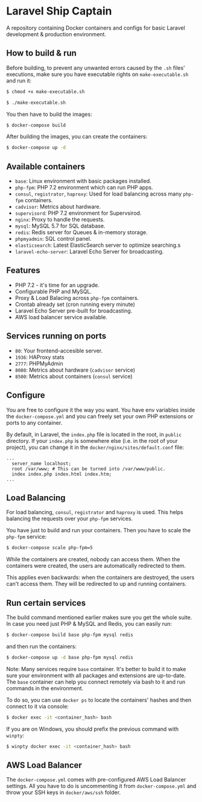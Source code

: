 # Laravel Ship Captain
A repository containing Docker containers and configs for basic Laravel development & production environment.

## How to build & run

Before building, to prevent any unwanted errors caused by the `.sh` files' executions, make sure you have executable rights on `make-executable.sh` and run it:

```bash
$ chmod +x make-executable.sh
```

```bash
$ ./make-executable.sh
```

You then have to build the images:

```bash
$ docker-compose build
```

After building the images, you can create the containers:

```bash
$ docker-compose up -d
```

## Available containers
* `base`: Linux environment with basic packages installed.
* `php-fpm`: PHP 7.2 environment which can run PHP apps.
* `consul`, `registrator`, `haproxy`: Used for load balancing across many `php-fpm` containers.
* `cadvisor`: Metrics about hardware.
* `supervisord`: PHP 7.2 environment for Supervsirod.
* `nginx`: Proxy to handle the requests.
* `mysql`: MySQL 5.7 for SQL database.
* `redis`: Redis server for Queues & in-memory storage.
* `phpmyadmin`: SQL control panel.
* `elasticsearch`: Latest ElasticSearch server to optimize searching.s
* `laravel-echo-server`: Laravel Echo Server for broadcasting.

## Features
* PHP 7.2 - it's time for an upgrade.
* Configurable PHP and MySQL.
* Proxy & Load Balacing across `php-fpm` containers.
* Crontab already set (cron running every minute)
* Laravel Echo Server pre-built for broadcasting.
* AWS load balancer service available.

## Services running on ports
* `80`: Your frontend-accesible server.
* `1936`: HAProxy stats
* `2777`: PHPMyAdmin
* `8080`: Metrics about hardware (`cadvisor` service)
* `8500`: Metrics about containers (`consul` service)

## Configure
You are free to configure it the way you want. You have env variables inside the `docker-compose.yml` and you can freely set your own PHP extensions or ports to any container.

By default, in Laravel, the `index.php` file is located in the root, in `public` directory.
If your `index.php` is somewhere else (i.e. in the root of your project), you can change it in the `docker/nginx/sites/default.conf` file:

```
...
  server_name localhost;
  root /var/www; # This can be turned into /var/www/public.
  index index.php index.html index.htm;
...
```

## Load Balancing
For load balancing, `consul`, `registrator` and `haproxy` is used. This helps balancing the requests over your `php-fpm` services.

You have just to build and run your containers. Then you have to scale the `php-fpm` service:

```bash
$ docker-compose scale php-fpm=5
```

While the containers are created, nobody can access them. When the containers were created, the users are automatically redirected to them.

This applies even backwards: when the containers are destroyed, the users can't access them. They will be redirected to up and running containers.


## Run certain services
The build command mentioned earlier makes sure you get the whole suite. In case you need just PHP & MySQL and Redis, you can easily run:

```bash
$ docker-compose build base php-fpm mysql redis
```

and then run the containers:

```bash
$ docker-compose up -d base php-fpm mysql redis
```

Note: Many services require `base` container. It's better to build it to make sure your environment with all packages and extensions are up-to-date.
The `base` container can help you connect remotely via bash to it and run commands in the environment.

To do so, you can use `docker ps` to locate the containers' hashes and then connect to it via console:

```bash
$ docker exec -it <container_hash> bash
```

If you are on Windows, you should prefix the previous command with `winpty`:

```bash
$ winpty docker exec -it <container_hash> bash
```
## AWS Load Balancer
The `docker-compose.yml` comes with pre-configured AWS Load Balancer settings. All you have to do is uncommenting it from `docker-compose.yml` and throw your SSH keys in `docker/aws/ssh` folder.
